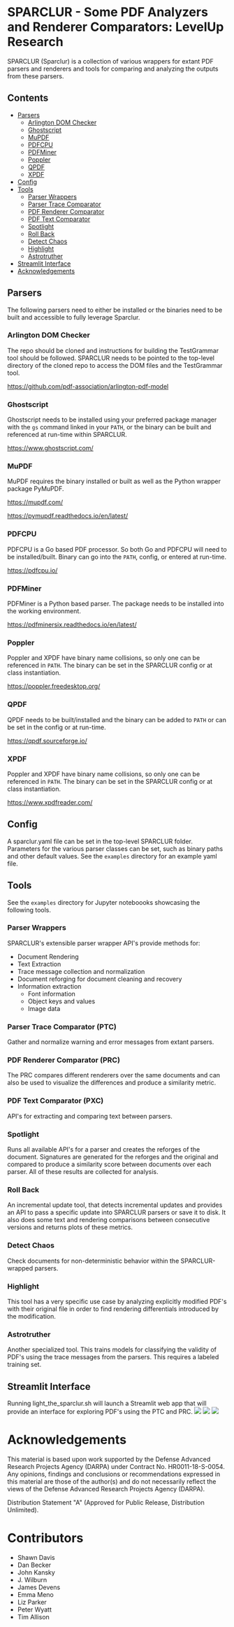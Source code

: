 # SPARCLUR - Some PDF Analyzers and Renderer Comparators: LevelUp Research

SPARCLUR (Sparclur) is a collection of various wrappers for extant PDF 
parsers and renderers and tools for comparing and analyzing the outputs from
these parsers.

## Contents
- [Parsers](#parsers)
  - [Arlington DOM Checker](#arlington-dom-checker)
  - [Ghostscript](#ghostscript)
  - [MuPDF](#mupdf)
  - [PDFCPU](#pdfcpu)
  - [PDFMiner](#pdfminer)
  - [Poppler](#poppler)
  - [QPDF](#qpdf)
  - [XPDF](#xpdf)
- [Config](#config)
- [Tools](#tools)
  - [Parser Wrappers](#parser-wrappers)
  - [Parser Trace Comparator](#parser-trace-comparator-ptc)
  - [PDF Renderer Comparator](#pdf-renderer-comparator-prc)
  - [PDF Text Comparator](#pdf-text-comparator-pxc)
  - [Spotlight](#spotlight)
  - [Roll Back](#roll-back)
  - [Detect Chaos](#detect-chaos)
  - [Highlight](#hightlight)
  - [Astrotruther](#astrotruther)
- [Streamlit Interface](#streamlit-interface)
- [Acknowledgements](#acknowledgements)


## Parsers
The following parsers need to either be installed or the binaries need to be built and accessible to fully leverage Sparclur.

### Arlington DOM Checker
The repo should be cloned and instructions for building the TestGrammar tool should be followed. SPARCLUR needs to be
pointed to the top-level directory of the cloned repo to access the DOM files and the TestGrammar tool.

https://github.com/pdf-association/arlington-pdf-model

### Ghostscript
Ghostscript needs to be installed using your preferred package manager with the `gs` command linked in your `PATH`, or 
the binary can be built and referenced at run-time within SPARCLUR.

https://www.ghostscript.com/

### MuPDF
MuPDF requires the binary installed or built as well as the Python wrapper package PyMuPDF.

https://mupdf.com/

https://pymupdf.readthedocs.io/en/latest/

### PDFCPU
PDFCPU is a Go based PDF processor. So both Go and PDFCPU will need to be installed/built. Binary can go into the `PATH`,
config, or entered at run-time.

https://pdfcpu.io/

### PDFMiner
PDFMiner is a Python based parser. The package needs to be installed into the working environment.

https://pdfminersix.readthedocs.io/en/latest/

### Poppler
Poppler and XPDF have binary name collisions, so only one can be referenced in `PATH`. The binary can be set in the
SPARCLUR config or at class instantiation.

https://poppler.freedesktop.org/

### QPDF
QPDF needs to be built/installed and the binary can be added to `PATH` or can be set in the config or
at run-time.

https://qpdf.sourceforge.io/

### XPDF
Poppler and XPDF have binary name collisions, so only one can be referenced in `PATH`. The binary can be set in the
SPARCLUR config or at class instantiation.

https://www.xpdfreader.com/

## Config
A sparclur.yaml file can be set in the top-level SPARCLUR folder. Parameters for the various parser classes can
be set, such as binary paths and other default values. See the `examples` directory for an example yaml file.

## Tools
See the `examples` directory for Jupyter noteboooks showcasing the following tools.

### Parser Wrappers
SPARCLUR's extensible parser wrapper API's provide methods for:
* Document Rendering
* Text Extraction
* Trace message collection and normalization
* Document reforging for document cleaning and recovery
* Information extraction 
  * Font information
  * Object keys and values
  * Image data

### Parser Trace Comparator (PTC)
Gather and normalize warning and error messages from extant parsers.

### PDF Renderer Comparator (PRC)
The PRC compares different renderers over the same documents and can also be used
to visualize the differences and produce a similarity metric.

### PDF Text Comparator (PXC)
API's for extracting and comparing text between parsers.

### Spotlight
Runs all available API's for a parser and creates the reforges of the document. Signatures are generated for the
reforges and the original and compared to produce a similarity score between documents over each parser.
All of these results are collected for analysis.

### Roll Back
An incremental update tool, that detects incremental updates and provides an API to pass a specific update
into SPARCLUR parsers or save it to disk. It also does some text and rendering comparisons between consecutive versions
and returns plots of these metrics.

### Detect Chaos
Check documents for non-deterministic behavior within the SPARCLUR-wrapped parsers.

### Highlight
This tool has a very specific use case by analyzing explicitly modified PDF's with their original file in
order to find rendering differentials introduced by the modification.

### Astrotruther
Another specialized tool. This trains models for classifying the validity of PDF's using the 
trace messages from the parsers. This requires a labeled training set.

## Streamlit Interface

Running light_the_sparclur.sh will launch a Streamlit web app that will provide an interface for 
exploring PDF's using the PTC and PRC.
![](./images/lit_sparclur_ptc_no_warnings.png)
![](./images/lit_sparclur_prc_2.png)
![](./images/lit_sparclur_ptc_warnings.png)

# Acknowledgements

This material is based upon work supported by the Defense Advanced Research 
Projects Agency (DARPA) under Contract No. HR0011-18-S-0054. Any opinions, 
findings and conclusions or recommendations expressed in this material are 
those of the author(s) and do not necessarily reflect the views of the 
Defense Advanced Research Projects Agency (DARPA).

Distribution Statement "A" (Approved for Public Release, Distribution Unlimited).

# Contributors
- Shawn Davis
- Dan Becker
- John Kansky
- J. Wilburn
- James Devens
- Emma Meno
- Liz Parker
- Peter Wyatt
- Tim Allison
